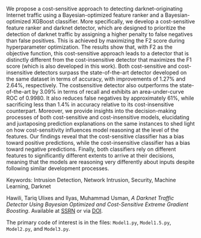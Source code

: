 We propose a cost-sensitive approach to detecting darknet-originating Internet traffic using a Bayesian-optimized feature ranker and a Bayesian-optimized XGBoost classifier. More specifically, we develop a cost-sensitive feature ranker and darknet detector, which are designed to prioritize the detection of darknet traffic by assigning a higher penalty to false negatives than false positives. This is achieved by maximizing the F2 score during hyperparameter optimization. The results show that, with F2 as the objective function, this cost-sensitive approach leads to a detector that is distinctly different from the cost-insensitive detector that maximizes the F1 score (which is also developed in this work). Both cost-sensitive and cost-insensitive detectors surpass the state-of-the-art detector developed on the same dataset in terms of accuracy, with improvements of 1.27% and 2.64%, respectively. The costsensitive detector also outperforms the state-of-the-art by 3.09% in terms of recall and exhibits an area-under-curve ROC of 0.9980. It also reduces false negatives by approximately 61%, while sacrificing less than 1.4% in accuracy relative to its cost-insensitive counterpart. Moreover, we provide insights into the decision-making processes of both cost-sensitive and cost-insensitive models, elucidating and juxtaposing prediction explanations on the same instances to shed light on how cost-sensitivity influences model reasoning at the level of the features. Our findings reveal that the cost-sensitive classifier has a bias toward positive predictions, while the cost-insensitive classifier has a bias toward negative predictions. Finally, both classifiers rely on different features to significantly different extents to arrive at their decisions, meaning that the models are reasoning very differently about inputs despite following similar development processes.

Keywords: Intrusion Detection, Network Intrusion, Security, Machine Learning, Darknet

Hawili, Tariq Ulixes and Ilyas, Muhammad Usman, *A Darknet Traffic Detector Using Bayesian Optimized and Cost-Sensitive Extreme Gradient Boosting*. Available at [SSRN](https://ssrn.com/abstract=4678907) or via [DOI](http://dx.doi.org/10.2139/ssrn.4678907).

The primary code of interest is in the files: `Model1.py`, `Model1.5.py`, `Model2.py`, and `Model3.py`.
